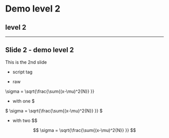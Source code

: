 # Demo level 2
## level 2

---

## Slide 2 - demo level 2
This is the 2nd slide

* script tag

<script type="math/tex; mode=display">
						\sigma = \sqrt{\frac{\sum{(x-\mu)^2{N}} }}
</script>

* raw

\sigma = \sqrt{\frac{\sum{(x-\mu)^2{N}} }}

* with one $

$ \sigma = \sqrt{\frac{\sum{(x-\mu)^2{N}} }} $

* with two $$

$$ \sigma = \sqrt{\frac{\sum{(x-\mu)^2{N}} }} $$
